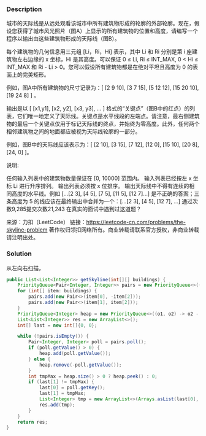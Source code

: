 ### Description

城市的天际线是从远处观看该城市中所有建筑物形成的轮廓的外部轮廓。现在，假设您获得了城市风光照片（图A）上显示的所有建筑物的位置和高度，请编写一个程序以输出由这些建筑物形成的天际线（图B）。

 

每个建筑物的几何信息用三元组 [Li，Ri，Hi] 表示，其中 Li 和 Ri 分别是第 i 座建筑物左右边缘的 x 坐标，Hi 是其高度。可以保证 0 ≤ Li, Ri ≤ INT_MAX, 0 < Hi ≤ INT_MAX 和 Ri - Li > 0。您可以假设所有建筑物都是在绝对平坦且高度为 0 的表面上的完美矩形。

例如，图A中所有建筑物的尺寸记录为：[ [2 9 10], [3 7 15], [5 12 12], [15 20 10], [19 24 8] ] 。

输出是以 [ [x1,y1], [x2, y2], [x3, y3], ... ] 格式的“关键点”（图B中的红点）的列表，它们唯一地定义了天际线。关键点是水平线段的左端点。请注意，最右侧建筑物的最后一个关键点仅用于标记天际线的终点，并始终为零高度。此外，任何两个相邻建筑物之间的地面都应被视为天际线轮廓的一部分。

例如，图B中的天际线应该表示为：[ [2 10], [3 15], [7 12], [12 0], [15 10], [20 8], [24, 0] ]。

说明:

任何输入列表中的建筑物数量保证在 [0, 10000] 范围内。
输入列表已经按左 x 坐标 Li  进行升序排列。
输出列表必须按 x 位排序。
输出天际线中不得有连续的相同高度的水平线。例如 [...[2 3], [4 5], [7 5], [11 5], [12 7]...] 是不正确的答案；三条高度为 5 的线应该在最终输出中合并为一个：[...[2 3], [4 5], [12 7], ...]
通过次数9,285提交次数21,243
在真实的面试中遇到过这道题？

来源：力扣（LeetCode）
链接：https://leetcode-cn.com/problems/the-skyline-problem
著作权归领扣网络所有。商业转载请联系官方授权，非商业转载请注明出处。

### Solution

从左向右扫描，

```java
public List<List<Integer>> getSkyline(int[][] buildings) {
    PriorityQueue<Pair<Integer, Integer>> pairs = new PriorityQueue<>((o1, o2) -> o2.getKey()-o1.getKey());
    for (int[] item: buildings) {
        pairs.add(new Pair<>(item[0], -item[2]));
        pairs.add(new Pair<>(item[1], item[2]));
    }
    PriorityQueue<Integer> heap = new PriorityQueue<>((o1, o2) -> o2 - o1);
    List<List<Integer>> res = new ArrayList<>();
    int[] last = new int[]{0, 0};

    while (!pairs.isEmpty()) {
        Pair<Integer, Integer> poll = pairs.poll();
        if (poll.getValue() > 0) {
            heap.add(poll.getValue());
        } else {
            heap.remove(-poll.getValue());
        }
        int tmpMax = heap.size() > 0 ? heap.peek() : 0;
        if (last[1] != tmpMax) {
            last[0] = poll.getKey();
            last[1] = tmpMax;
            List<Integer> tmp = new ArrayList<>(Arrays.asList(last[0], last[1]));
            res.add(tmp);
        }
    }
    return res;
}

```

